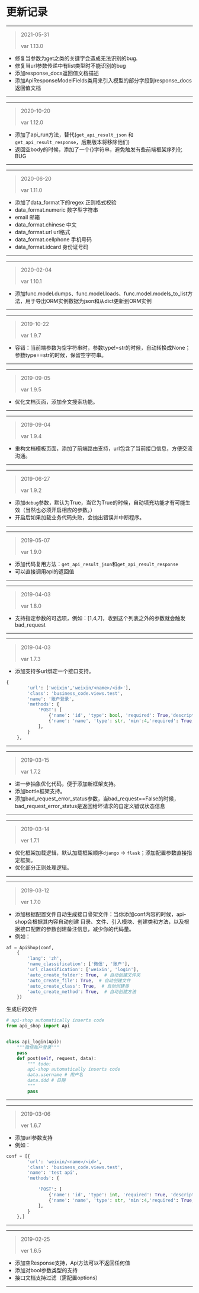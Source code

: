 # 更新记录
---
> 2021-05-31 
>
> var 1.13.0
- 修复当参数为get之类的关键字会造成无法识别的bug.
- 修复当url参数传递中有list类型时不能识别的bug
- 添加response_docs返回值文档描述
- 添加ApiResponseModelFields类用来引入模型的部分字段到response_docs返回值文档
---


---
> 2020-10-20 
>
> var 1.12.0
- 添加了api_run方法，替代(`get_api_result_json` 和 `get_api_result_response`，后期版本将移除他们)
- 返回空body的时候，添加了一个{}字符串，避免触发有些前端框架序列化BUG
---


---
> 2020-06-20 
>
> var 1.11.0
- 添加了data_format下的regex 正则格式校验
- data_format.numeric 数字型字符串
- email 邮箱
- data_format.chinese 中文
- data_format.url url格式
- data_format.cellphone 手机号码
- data_format.idcard 身份证号码
---


---
> 2020-02-04 
>
> var 1.10.1
- 添加func.model.dumps、func.model.loads、func.model.models_to_list方法，用于导出ORM实例数据为json和从dict更新到ORM实例
---

---
> 2019-10-22 
>
> var 1.9.7
- 容错：当前端参数为空字符串时，参数type!=str的时候，自动转换成None；参数type==str的时候，保留空字符串。
---

---
> 2019-09-05 
>
> var 1.9.5
- 优化文档页面，添加全文搜索功能。
---

---
> 2019-09-04 
>
> var 1.9.4
- 重构文档模板页面，添加了前端路由支持，url包含了当前接口信息，方便交流沟通。
---


---
> 2019-06-27 
>
> var 1.9.2
- 添加`debug`参数，默认为True，当它为True的时候，自动填充功能才有可能生效（当然也必须开启相应的参数。）
- 开启后如果加载业务代码失败，会抛出错误并中断程序。
---



---
> 2019-05-07 
>
> var 1.9.0
- 添加代码复用方法：`get_api_result_json`和`get_api_result_response`
- 可以直接调用api的返回值
---

---
> 2019-04-03 
>
> var 1.8.0
- 支持指定参数的可选项，例如：[1,4,7]，收到这个列表之外的参数就会触发bad_request
---

---
> 2019-04-03 
>
> var 1.7.3
- 添加支持多url绑定一个接口支持。
```python
{
        'url': ['weixin','weixin/<name>/<id>'],
        'class': 'business_code.views.test',
        'name': '账户登录',
        'methods': {
            'POST': [
                {'name': 'id', 'type': bool, 'required': True,'description': '用户id'},
                {'name': 'name', 'type': str, 'min':4,'required': True,'description': '用户name'}, 
            ],
        }
    },
```
---

---
> 2019-03-15 
>
> var 1.7.2
- 进一步抽象优化代码，便于添加新框架支持。
- 添加bottle框架支持。
- 添加bad_request_error_status参数，当bad_request==False的时候，bad_request_error_status是返回给坏请求的自定义错误状态信息
---

---
> 2019-03-14
>
> ver 1.7.1
- 优化框架加载逻辑，默认加载框架顺序```django``` -> ```flask```；添加配置参数直接指定框架。
- 优化部分正则处理逻辑。
---

---
> 2019-03-12
>
> ver 1.7.0
- 添加根据配置文件自动生成接口骨架文件：当你添加conf内容的时候，api-shop会根据其内容自动创建
  目录、文件、引入模块、创建类和方法，以及根据接口配置的参数创建备注信息，减少你的代码量。
- 例如：
```python
af = ApiShop(conf,
    {
        'lang': 'zh',
        'name_classification': ['微信', '账户'],
        'url_classification': ['weixin', 'login'],
        'auto_create_folder': True,  # 自动创建文件夹
        'auto_create_file': True,  # 自动创建文件
        'auto_create_class': True,  # 自动创建类
        'auto_create_method': True,  # 自动创建方法
    })
```

生成后的文件
```python
# api-shop automatically inserts code
from api_shop import Api


class api_login(Api):
    """微信账户登录"""
    pass
    def post(self, request, data):
        """ todo:
        api-shop automatically inserts code
        data.username # 用户名
        data.ddd # 日期
        """
        pass
```
---


---
> 2019-03-06
>
> ver 1.6.7
- 添加url参数支持
- 例如：
```python
conf = [{
        'url': 'weixin/<name>/<id>',
        'class': 'business_code.views.test',
        'name': 'test api',
        'methods': {
            
            'POST': [
                {'name': 'id', 'type': int, 'required': True, 'description': '用户id'},
                {'name': 'name', 'type': str, 'min':4,'required': True,'description': '用户name'}, 
            ],
        }
    },]
```
---

---
> 2019-02-25
>
> ver 1.6.5
- 添加空Response支持，Api方法可以不返回任何值
- 添加对bool参数类型的支持
- 接口文档支持过滤（需配置options）
---
